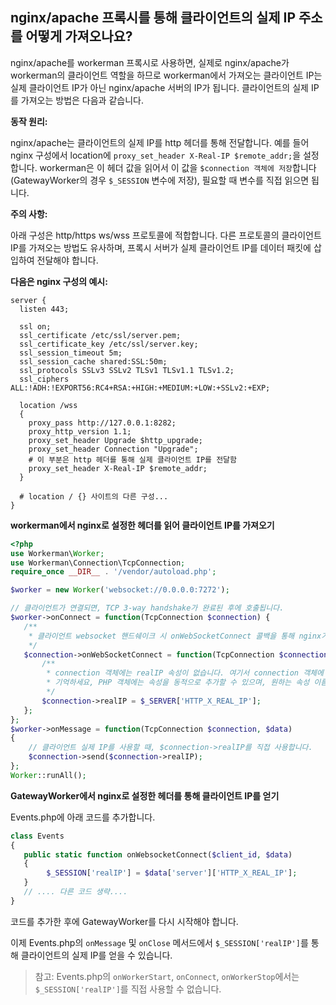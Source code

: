## nginx/apache 프록시를 통해 클라이언트의 실제 IP 주소를 어떻게 가져오나요?

nginx/apache를 workerman 프록시로 사용하면, 실제로 nginx/apache가 workerman의 클라이언트 역할을 하므로 workerman에서 가져오는 클라이언트 IP는 실제 클라이언트 IP가 아닌 nginx/apache 서버의 IP가 됩니다. 클라이언트의 실제 IP를 가져오는 방법은 다음과 같습니다.

**동작 원리:**

nginx/apache는 클라이언트의 실제 IP를 http 헤더를 통해 전달합니다. 예를 들어 nginx 구성에서 location에 ```proxy_set_header X-Real-IP $remote_addr;```을 설정합니다. workerman은 이 헤더 값을 읽어서 이 값을 ```$connection 객체에 저장```합니다 (GatewayWorker의 경우 ```$_SESSION``` 변수에 저장), 필요할 때 변수를 직접 읽으면 됩니다.

**주의 사항:**

아래 구성은 http/https ws/wss 프로토콜에 적합합니다. 다른 프로토콜의 클라이언트 IP를 가져오는 방법도 유사하며, 프록시 서버가 실제 클라이언트 IP를 데이터 패킷에 삽입하여 전달해야 합니다.

**다음은 nginx 구성의 예시:**

```nginx
server {
  listen 443;

  ssl on;
  ssl_certificate /etc/ssl/server.pem;
  ssl_certificate_key /etc/ssl/server.key;
  ssl_session_timeout 5m;
  ssl_session_cache shared:SSL:50m;
  ssl_protocols SSLv3 SSLv2 TLSv1 TLSv1.1 TLSv1.2;
  ssl_ciphers ALL:!ADH:!EXPORT56:RC4+RSA:+HIGH:+MEDIUM:+LOW:+SSLv2:+EXP;

  location /wss
  {
    proxy_pass http://127.0.0.1:8282;
    proxy_http_version 1.1;
    proxy_set_header Upgrade $http_upgrade;
    proxy_set_header Connection "Upgrade";
    # 이 부분은 http 헤더를 통해 실제 클라이언트 IP를 전달함
    proxy_set_header X-Real-IP $remote_addr;
  }
  
  # location / {} 사이트의 다른 구성...
}
```

**workerman에서 nginx로 설정한 헤더를 읽어 클라이언트 IP를 가져오기**

```php
<?php
use Workerman\Worker;
use Workerman\Connection\TcpConnection;
require_once __DIR__ . '/vendor/autoload.php';

$worker = new Worker('websocket://0.0.0.0:7272');

// 클라이언트가 연결되면, TCP 3-way handshake가 완료된 후에 호출됩니다.
$worker->onConnect = function(TcpConnection $connection) {
   /**
    * 클라이언트 websocket 핸드쉐이크 시 onWebSocketConnect 콜백을 통해 nginx가 http 헤더로 전달한 X_REAL_IP 값을 가져옵니다.
    */
   $connection->onWebSocketConnect = function(TcpConnection $connection){
       /**
        * connection 객체에는 realIP 속성이 없습니다. 여기서 connection 객체에 동적으로 realIP 속성을 추가합니다.
        * 기억하세요, PHP 객체에는 속성을 동적으로 추가할 수 있으며, 원하는 속성 이름을 사용할 수도 있습니다.
        */
       $connection->realIP = $_SERVER['HTTP_X_REAL_IP'];
   };
};
$worker->onMessage = function(TcpConnection $connection, $data)
{
    // 클라이언트 실제 IP를 사용할 때, $connection->realIP를 직접 사용합니다.
    $connection->send($connection->realIP);
};
Worker::runAll();
```

**GatewayWorker에서 nginx로 설정한 헤더를 통해 클라이언트 IP를 얻기**

Events.php에 아래 코드를 추가합니다.
```php
class Events
{
   public static function onWebsocketConnect($client_id, $data)
   {    
        $_SESSION['realIP'] = $data['server']['HTTP_X_REAL_IP'];
   }
   // .... 다른 코드 생략....
}
```
코드를 추가한 후에 GatewayWorker를 다시 시작해야 합니다.

이제 Events.php의 `onMessage` 및 `onClose` 메서드에서 `$_SESSION['realIP']`를 통해 클라이언트의 실제 IP를 얻을 수 있습니다.

> 참고: Events.php의 `onWorkerStart`, `onConnect`, `onWorkerStop`에서는 `$_SESSION['realIP']`를 직접 사용할 수 없습니다.
